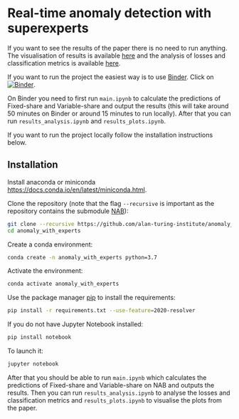 # Real-time anomaly detection with superexperts

If you want to see the results of the paper there is no need to run anything. The visualisation of results is available [here](https://nbviewer.jupyter.org/github/alan-turing-institute/anomaly_with_experts/blob/master/results_plots.ipynb) and the analysis of losses and classification metrics is available [here](https://nbviewer.jupyter.org/github/alan-turing-institute/anomaly_with_experts/blob/master/results_analysis.ipynb).

If you want to run the project the easiest way is to use [Binder](https://mybinder.org). Click on [![Binder](https://mybinder.org/badge_logo.svg)](https://mybinder.org/v2/gh/alan-turing-institute/anomaly_with_experts/master).

On Binder you need to first run `main.ipynb` to calculate the predictions of Fixed-share and Variable-share and output the results (this will take around 50 minutes on Binder or around 15 minutes to run locally). After that you can run `results_analysis.ipynb` and `results_plots.ipynb`.

If you want to run the project locally follow the installation instructions below.

## Installation

Install anaconda or miniconda https://docs.conda.io/en/latest/miniconda.html.

Clone the repository (note that the flag `--recursive` is important as the repository contains the submodule [NAB](https://github.com/numenta/NAB)):
```bash
git clone --recursive https://github.com/alan-turing-institute/anomaly_with_experts.git anomaly_with_experts
cd anomaly_with_experts
```

Create a conda environment:

```bash
conda create -n anomaly_with_experts python=3.7
```

Activate the environment:

```bash
conda activate anomaly_with_experts
```

Use the package manager [pip](https://pip.pypa.io/en/stable/) to install the requirements:
```bash
pip install -r requirements.txt --use-feature=2020-resolver
```

If you do not have Jupyter Notebook installed:
```bash
pip install notebook
```

To launch it:
```bash
jupyter notebook
```

After that you should be able to run `main.ipynb` which calculates the predictions of Fixed-share and Variable-share on NAB and outputs the results. 
Then you can run `results_analysis.ipynb` to analyse the losses and classification metrics and `results_plots.ipynb` to visualise the plots from the paper.
